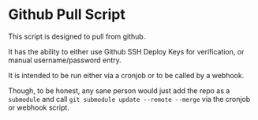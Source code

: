 # Github Pull Script

This script is designed to pull from github.

It has the ability to either use Github SSH Deploy Keys for verification, or manual username/password entry.

It is intended to be run either via a cronjob or to be called by a webhook.

Though, to be honest, any sane person would just add the repo as a `submodule` and call `git submodule update --remote --merge` via the cronjob or webhook script. 
